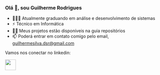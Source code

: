 
<!--
**Guilherme-dsr/Guilherme-dsr** is a ✨ _special_ ✨ repository because its `README.md` (this file) appears on your GitHub profile.

Here are some ideas to get you started:

- 🔭 I’m currently working on ...
- 🌱 I’m currently learning ...
- 👯 I’m looking to collaborate on ...
- 🤔 I’m looking for help with ...
- 💬 Ask me about ...
- 📫 How to reach me: ...
- 😄 Pronouns: ...
- ⚡ Fun fact: ...
-->

### Olá 👋, sou Guilherme Rodrigues

- 👨🏻‍🎓 Atualmente graduando em análise e desenvolvimento de sistemas
- ⚡ Técnico em Informática
- 👨‍💻 Meus projetos estão disponíveis na guia repositórios
- 📫 Poderá entrar em contato comigo pelo email, guilhermesilva.dsr@gmail.com

Vamos nos conectar no linkedin:
<p>
<a href="https://www.linkedin.com/in/guilherme-dsr/" target="_blank"><img align="left" width="35" height="35" src="https://cdn-icons-png.flaticon.com/512/174/174857.png"></a>
</p>

